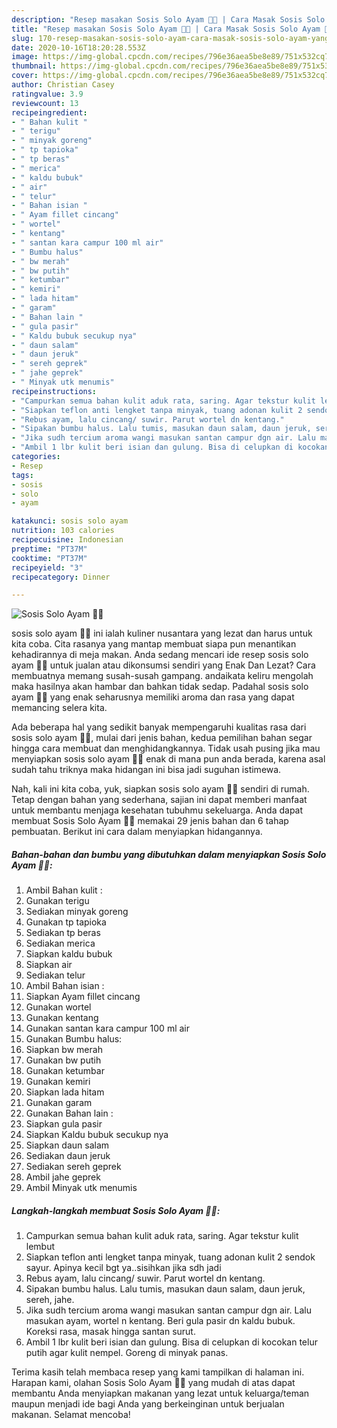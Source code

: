 ```yaml
---
description: "Resep masakan Sosis Solo Ayam 🥕🥔 | Cara Masak Sosis Solo Ayam 🥕🥔 Yang Bisa Manjain Lidah"
title: "Resep masakan Sosis Solo Ayam 🥕🥔 | Cara Masak Sosis Solo Ayam 🥕🥔 Yang Bisa Manjain Lidah"
slug: 170-resep-masakan-sosis-solo-ayam-cara-masak-sosis-solo-ayam-yang-bisa-manjain-lidah
date: 2020-10-16T18:20:28.553Z
image: https://img-global.cpcdn.com/recipes/796e36aea5be8e89/751x532cq70/sosis-solo-ayam-🥕🥔-foto-resep-utama.jpg
thumbnail: https://img-global.cpcdn.com/recipes/796e36aea5be8e89/751x532cq70/sosis-solo-ayam-🥕🥔-foto-resep-utama.jpg
cover: https://img-global.cpcdn.com/recipes/796e36aea5be8e89/751x532cq70/sosis-solo-ayam-🥕🥔-foto-resep-utama.jpg
author: Christian Casey
ratingvalue: 3.9
reviewcount: 13
recipeingredient:
- " Bahan kulit "
- " terigu"
- " minyak goreng"
- " tp tapioka"
- " tp beras"
- " merica"
- " kaldu bubuk"
- " air"
- " telur"
- " Bahan isian "
- " Ayam fillet cincang"
- " wortel"
- " kentang"
- " santan kara campur 100 ml air"
- " Bumbu halus"
- " bw merah"
- " bw putih"
- " ketumbar"
- " kemiri"
- " lada hitam"
- " garam"
- " Bahan lain "
- " gula pasir"
- " Kaldu bubuk secukup nya"
- " daun salam"
- " daun jeruk"
- " sereh geprek"
- " jahe geprek"
- " Minyak utk menumis"
recipeinstructions:
- "Campurkan semua bahan kulit aduk rata, saring. Agar tekstur kulit lembut"
- "Siapkan teflon anti lengket tanpa minyak, tuang adonan kulit 2 sendok sayur. Apinya kecil bgt ya..sisihkan jika sdh jadi"
- "Rebus ayam, lalu cincang/ suwir. Parut wortel dn kentang."
- "Sipakan bumbu halus. Lalu tumis, masukan daun salam, daun jeruk, sereh, jahe."
- "Jika sudh tercium aroma wangi masukan santan campur dgn air. Lalu masukan ayam, wortel n kentang. Beri gula pasir dn kaldu bubuk. Koreksi rasa, masak hingga santan surut."
- "Ambil 1 lbr kulit beri isian dan gulung. Bisa di celupkan di kocokan telur putih agar kulit nempel. Goreng di minyak panas."
categories:
- Resep
tags:
- sosis
- solo
- ayam

katakunci: sosis solo ayam 
nutrition: 103 calories
recipecuisine: Indonesian
preptime: "PT37M"
cooktime: "PT37M"
recipeyield: "3"
recipecategory: Dinner

---
```



![Sosis Solo Ayam 🥕🥔](https://img-global.cpcdn.com/recipes/796e36aea5be8e89/751x532cq70/sosis-solo-ayam-🥕🥔-foto-resep-utama.jpg)


sosis solo ayam 🥕🥔 ini ialah kuliner nusantara yang lezat dan harus untuk kita coba. Cita rasanya yang mantap membuat siapa pun menantikan kehadirannya di meja makan.
Anda sedang mencari ide resep sosis solo ayam 🥕🥔 untuk jualan atau dikonsumsi sendiri yang Enak Dan Lezat? Cara membuatnya memang susah-susah gampang. andaikata keliru mengolah maka hasilnya akan hambar dan bahkan tidak sedap. Padahal sosis solo ayam 🥕🥔 yang enak seharusnya memiliki aroma dan rasa yang dapat memancing selera kita.



Ada beberapa hal yang sedikit banyak mempengaruhi kualitas rasa dari sosis solo ayam 🥕🥔, mulai dari jenis bahan, kedua pemilihan bahan segar hingga cara membuat dan menghidangkannya. Tidak usah pusing jika mau menyiapkan sosis solo ayam 🥕🥔 enak di mana pun anda berada, karena asal sudah tahu triknya maka hidangan ini bisa jadi suguhan istimewa.


Nah, kali ini kita coba, yuk, siapkan sosis solo ayam 🥕🥔 sendiri di rumah. Tetap dengan bahan yang sederhana, sajian ini dapat memberi manfaat untuk membantu menjaga kesehatan tubuhmu sekeluarga. Anda dapat membuat Sosis Solo Ayam 🥕🥔 memakai 29 jenis bahan dan 6 tahap pembuatan. Berikut ini cara dalam menyiapkan hidangannya.

<!--inarticleads1-->

##### Bahan-bahan dan bumbu yang dibutuhkan dalam menyiapkan Sosis Solo Ayam 🥕🥔:

1. Ambil  Bahan kulit :
1. Gunakan  terigu
1. Sediakan  minyak goreng
1. Gunakan  tp tapioka
1. Sediakan  tp beras
1. Sediakan  merica
1. Siapkan  kaldu bubuk
1. Siapkan  air
1. Sediakan  telur
1. Ambil  Bahan isian :
1. Siapkan  Ayam fillet cincang
1. Gunakan  wortel
1. Gunakan  kentang
1. Gunakan  santan kara campur 100 ml air
1. Gunakan  Bumbu halus:
1. Siapkan  bw merah
1. Gunakan  bw putih
1. Gunakan  ketumbar
1. Gunakan  kemiri
1. Siapkan  lada hitam
1. Gunakan  garam
1. Gunakan  Bahan lain :
1. Siapkan  gula pasir
1. Siapkan  Kaldu bubuk secukup nya
1. Siapkan  daun salam
1. Sediakan  daun jeruk
1. Sediakan  sereh geprek
1. Ambil  jahe geprek
1. Ambil  Minyak utk menumis




<!--inarticleads2-->

##### Langkah-langkah membuat Sosis Solo Ayam 🥕🥔:

1. Campurkan semua bahan kulit aduk rata, saring. Agar tekstur kulit lembut
1. Siapkan teflon anti lengket tanpa minyak, tuang adonan kulit 2 sendok sayur. Apinya kecil bgt ya..sisihkan jika sdh jadi
1. Rebus ayam, lalu cincang/ suwir. Parut wortel dn kentang.
1. Sipakan bumbu halus. Lalu tumis, masukan daun salam, daun jeruk, sereh, jahe.
1. Jika sudh tercium aroma wangi masukan santan campur dgn air. Lalu masukan ayam, wortel n kentang. Beri gula pasir dn kaldu bubuk. Koreksi rasa, masak hingga santan surut.
1. Ambil 1 lbr kulit beri isian dan gulung. Bisa di celupkan di kocokan telur putih agar kulit nempel. Goreng di minyak panas.




Terima kasih telah membaca resep yang kami tampilkan di halaman ini. Harapan kami, olahan Sosis Solo Ayam 🥕🥔 yang mudah di atas dapat membantu Anda menyiapkan makanan yang lezat untuk keluarga/teman maupun menjadi ide bagi Anda yang berkeinginan untuk berjualan makanan. Selamat mencoba!
